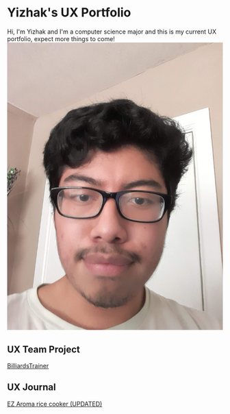 # Yizhak's UX Portfolio
Hi, I'm Yizhak and I'm a computer science major and this is my current UX portfolio, expect more things to come!
![IMG_9812_3](/assets/headshot.jpg)

## UX Team Project

[BilliardsTrainer](https://github.com/ChicoState/UX-BilliardsTrainer/tree/main)

## UX Journal

[EZ Aroma rice cooker (UPDATED)](j02/)
